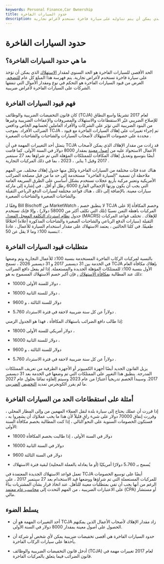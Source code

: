 ```yaml
---
keywords: Personal Finance,Car Ownership
title: حدود السيارات الفاخرة
description: حدود السيارات الفاخرة هي الحد السنوي لمقدار الاستهلاك الذي يمكن أن يتم تناوله على سيارة فاخرة تستخدم لأغراض تجارية.
---
```


# حدود السيارات الفاخرة
## ما هي حدود السيارات الفاخرة؟

الحد الأقصى للسيارات الفاخرة هو الحد السنوي لمقدار [الاستهلاك](/depreciation) الذي يمكن أن تؤخذ على سيارة فاخرة تستخدم لأغراض تجارية. يتم فهرسة هذا المبلغ كل عام [للتضخم](/inflation). الغرض من قيود السيارات الفاخرة هو التحكم في نوع ومقدار الأموال التي تنفقها الشركات على السيارات الفاخرة لأغراض ضريبية.

## فهم قيود السيارات الفاخرة

كان قانون التخفيضات الضريبية والوظائف (TCJA) لعام 2017 تشريعًا واسع النطاق للإصلاح الضريبي غيّر الاستقطاعات والاستهلاك والمصروفات والإعفاءات الضريبية وغيرها من البنود الضريبية التي تؤثر على الشركات والأفراد العاملين لحسابهم الخاص ودافعي الضرائب الأفراد. بموجب TCJA ، تم إجراء تغييرات على إهلاك السيارات الفاخرة مع قيود محددة على خصومات الاستهلاك لأصحاب السيارات والشاحنات والشاحنات الصغيرة .

يتمثل أحد التغييرات المهمة في أن TCJA قد زادت من مقدار الإهلاك الذي يمكن لأصحاب الأعمال الاستحواذ عليه من [أصول معينة](/asset) بمقدار 8000 دولار في السنة الأولى. كما قامت أيضًا بتوسيع وتعديل إهلاك المكافآت للممتلكات المؤهلة التي تم شراؤها بعد 27 سبتمبر 2017 وقبل 1 يناير. ، 2023 ، بما في ذلك المركبات التجارية .

هناك عدة فئات مختلفة من السيارات الفاخرة ولكل منها جدول إهلاك مختلف. من المهم ملاحظة أن تسمية "السيارة الفاخرة" مستخدمة إلى حد ما من قبل مصلحة الضرائب الأمريكية وتعتبر مركبة بأربع عجلات تستخدم بشكل أساسي على الطرق السريعة العامة التي يجب أن يكون وزنها الإجمالي الفارغ 6000 رطل أو أقل . في إشارة إلى ماركة سيارات معينة. بالإضافة إلى ذلك ، هناك قواعد مختلفة لسيارات الدفع الرباعي الثقيلة والشاحنات الصغيرة والشاحنات الصغيرة.

وفقًا لـ Bill Bischoff من MarketWatch ، لا ينطبق خصم TCJA وخصم المكافأة إلا على المركبات باهظة الثمن نسبيًا (تلك التي تكلف أكثر من 58000 دولار) ، وإلا فإنك تستخدم جدول [نظام استرداد التكلفة المعجل المعدل](/macrs) (MACRS) للإهلاك . تختلف قواعد المركبات الثقيلة (سيارات الدفع الرباعي والشاحنات الصغيرة والشاحنات المذكورة أعلاه) اختلافًا طفيفًا. في كلتا الحالتين ، يعتمد الاستهلاك على مقدار استخدام السيارة للأعمال ، عادةً بنسبة 100٪ وما لا يقل عن 50٪ .

## متطلبات قيود السيارات الفاخرة

بالنسبة لمركبات الركاب الفاخرة المستخدمة بنسبة 100٪ للأعمال التجارية وتم وضعها في الخدمة بين 31 ديسمبر 2017 و 31 ديسمبر 2026 ، تسمح TCJA بإهلاك مكافأة العام الأول بنسبة 100٪ للممتلكات المؤهلة الجديدة والمستعملة. إذا لم يفعل دافع الضرائب ذلك عند المطالبة [بمكافأة الاستهلاك](/bonusdepreciation) [،](/bonusdepreciation) فإن أكبر خصم الاستهلاك المسموح به هو:

- 10000 دولار للسنة الأولى ،

- 16000 دولار للسنة الثانية ،

- 9600 دولار للسنة الثالثة ، و

- 5،760 دولاراً عن كل سنة ضريبية لاحقة في فترة الاسترداد .

إذا طالب دافع الضرائب باستهلاك المكافأة ، فهذا هو الجدول الزمني:

- 18000 دولار أمريكي للسنة الأولى ،

- 16000 دولار للسنة الثانية ،

- 9600 دولار للسنة الثالثة ، و

- 5،760 دولاراً عن كل سنة ضريبية لاحقة في فترة الاسترداد .

يزيل القانون الجديد أيضًا أجهزة الكمبيوتر أو الأجهزة الطرفية من تعريف الممتلكات المدرجة. ينطبق هذا التغيير على الممتلكات التي تم وضعها في الخدمة بعد 31 ديسمبر 2017. وسيبدأ الخصم تدريجياً اعتبارًا من عام 2023 وسيتم إلغاؤه تمامًا بحلول عام 2027 ما لم يقرر الكونجرس تمديد [التخفيض](/tax-deduction) [الضريبي](/tax-deduction).

## أمثلة على استقطاعات الحد من السيارات الفاخرة

إذا قررت أن عملك يحتاج إلى سيارة بلدة لنقل العملاء المهمين من وإلى المطار المحلي ، وقررت إنفاق 70000 دولار على شيء راقٍ قليلاً لأن هذا ما يحب عملاؤك أن يشعروا به ، فستكون الخصومات السنوية على النحو التالي ، إذا كنت المطالبة بخصم مكافأة السنة الأولى:

- 18000 دولار في السنة الأولى ، إذا طالبت بخصم المكافأة

- 16000 دولار في السنة الثانية

- 9600 دولار في السنة الثالثة

- يُسمح بـ 5،760 دولارًا أمريكيًا (أو ما يعادله بالعملة المحلية) لبقية فترة الاستهلاك

تعمل قواعد الاستهلاك الجديدة المعتمدة في TCJA أيضًا على توسيع الخصومات للمركبات المستعملة التي تم شراؤها ووضعها قيد الاستخدام بعد 27 سبتمبر 2017 ، على الرغم من أنها يجب أن تفي بمتطلبات معينة للتأهل. عند اتخاذ قرار بشأن المشتريات بناءً على الاعتبارات الضريبية ، من المهم التحدث إلى [محاسب عام معتمد](/cpa) (CPA) أو مستشار مالي.

## يسلط الضوء

- أحد التغييرات المهمة هو أن TCJA زاد مقدار الإهلاك لأصحاب الأعمال الذين يمكنهم الحصول على أصول معينة بمقدار 8000 دولار في السنة الأولى.

- حدود السيارات الفاخرة هي أقصى تخفيضات ضريبية يمكن لأي شخص أو شركة أن يأخذها على سيارات الركاب الفاخرة.

- أدخل قانون التخفيضات الضريبية والوظائف (TCJA) لعام 2017 تغييرات مهمة في قانون الضرائب فيما يتعلق بالمركبات الفاخرة.

